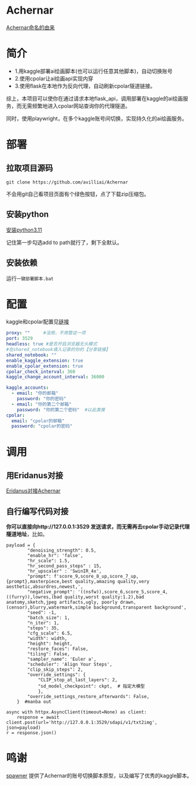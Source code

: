 
# Achernar
[Achernar命名的由来](https://www.star-facts.com/achernar/)
# 简介
- 1.用kaggle部署ai绘画脚本(也可以运行任意其他脚本)，自动切换账号
- 2.使用cpolar让ai绘画api实现内穿
- 3.使用flask在本地作为反向代理，自动刷新cpolar隧道链接。

综上，本项目可以使你在通过请求本地flask_api，调用部署在kaggle的ai绘画服务，而无需频繁地进入cpolar网站查询你的代理隧道。

同时，使用playwright，在多个kaggle账号间切换，实现持久化的ai绘画服务。
# 部署
## 拉取项目源码
```
git clone https://github.com/avilliai/Achernar
```
不会用git自己看项目页面有个绿色按钮，点了下载zip压缩包。
## 安装python
[安装python3.11](https://mirrors.huaweicloud.com/python/3.11.0/python-3.11.0-amd64.exe)

记住第一步勾选add to path就行了，剩下全默认。
## 安装依赖
运行`一键部署脚本.bat`
# 配置
kaggle和cpolar配置见[链接](https://eridanus-doc.netlify.app/docs/%E6%8B%93%E5%B1%95%E5%8A%9F%E8%83%BD/ai%E7%BB%98%E7%94%BB/#kaggle%E9%83%A8%E7%BD%B2ai%E7%BB%98%E7%94%BB%E5%BF%85%E7%9C%8B)
```yaml
proxy: ""     #没用，不用管这一项
port: 3529
headless: true #是否开启浏览器无头模式
#在shared_notebook填入记录的你的【分享链接】
shared_notebook: ""
enable_kaggle_extension: true
enable_cpolar_extension: true
cpolar_check_interval: 360
kaggle_change_account_interval: 36000

kaggle_accounts:
  - email: "你的邮箱"
    password: "你的密码"
  - email: "你的第二个邮箱"
    password: "你的第二个密码"  #以此类推
cpolar:
  email: "cpolar的邮箱"
  password: "cpolar的密码"
```
# 调用
## 用Eridanus对接
[Eridanus对接Achernar](https://eridanus-doc.netlify.app/docs/%E6%8B%93%E5%B1%95%E5%8A%9F%E8%83%BD/ai%E7%BB%98%E7%94%BB/#kaggle%E9%83%A8%E7%BD%B2ai%E7%BB%98%E7%94%BB%E5%BF%85%E7%9C%8B)
## 自行编写代码对接
**你可以直接向http://127.0.0.1:3529 发送请求，而无需再去cpolar手动记录代理隧道地址**，比如。
```
payload = {
        "denoising_strength": 0.5,
        "enable_hr": 'false',
        "hr_scale": 1.5,
        "hr_second_pass_steps" : 15,
        "hr_upscaler" : 'SwinIR_4x',
        "prompt": f'score_9,score_8_up,score_7_up,{prompt},masterpiece,best quality,amazing quality,very aesthetic,absurdres,newest,',
        "negative_prompt": '((nsfw)),score_6,score_5,score_4,((furry)),lowres,(bad quality,worst quality:1.2),bad anatomy,sketch,jpeg artifacts,ugly, poorly drawn,(censor),blurry,watermark,simple background,transparent background',
        "seed": -1,
        "batch_size": 1,
        "n_iter": 1,
        "steps": 35,
        "cfg_scale": 6.5,
        "width": width,
        "height": height,
        "restore_faces": False,
        "tiling": False,
        "sampler_name": 'Euler a',
        "scheduler": 'Align Your Steps',
        "clip_skip_steps": 2,
        "override_settings": {
            "CLIP_stop_at_last_layers": 2,
            "sd_model_checkpoint": ckpt,  # 指定大模型
            },
        "override_settings_restore_afterwards": False,
    }  #manba out

async with httpx.AsyncClient(timeout=None) as client:
    response = await client.post(url='http://127.0.0.1:3529/sdapi/v1/txt2img', json=payload)
r = response.json()
```
# 鸣谢
[spawner](https://github.com/spawner1145) 提供了Achernar的账号切换脚本原型，以及编写了优秀的kaggle脚本。
